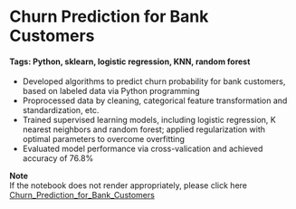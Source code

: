 # Churn Prediction for Bank Customers

#### Tags: Python, sklearn, logistic regression, KNN, random forest

- Developed algorithms to predict churn probability for bank customers, based on labeled data via Python programming
- Proprocessed data by cleaning, categorical feature transformation and standardization, etc.
- Trained supervised learning models, including logistic regression, K nearest neighbors and random forest; applied regularization with optimal parameters to overcome overfitting
- Evaluated model performance via cross-valication and achieved accuracy of 76.8%

**Note**     
If the notebook does not render appropriately, please click here [Churn_Prediction_for_Bank_Customers](https://nbviewer.jupyter.org/github/Shuyan-Huang/Churn_Prediction_for_Bank_Customers/blob/main/Churn%20Prediction%20for%20Bank%20Customers.ipynb)
